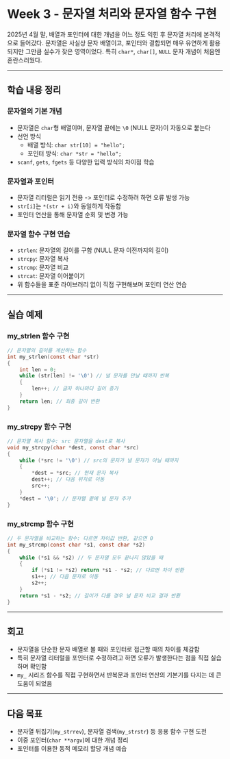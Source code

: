 # Week 3 - 문자열 처리와 문자열 함수 구현

2025년 4월 말, 배열과 포인터에 대한 개념을 어느 정도 익힌 후 문자열 처리에 본격적으로 들어갔다. 문자열은 사실상 문자 배열이고, 포인터와 결합되면 매우 유연하게 활용되지만 그만큼 실수가 잦은 영역이었다. 특히 `char*`, `char[]`, `NULL` 문자 개념이 처음엔 혼란스러웠다.

---

## 학습 내용 정리

### 문자열의 기본 개념
- 문자열은 `char`형 배열이며, 문자열 끝에는 `\0` (NULL 문자)이 자동으로 붙는다
- 선언 방식
  - 배열 방식: `char str[10] = "hello";`
  - 포인터 방식: `char *str = "hello";`
- `scanf`, `gets`, `fgets` 등 다양한 입력 방식의 차이점 학습

### 문자열과 포인터
- 문자열 리터럴은 읽기 전용 -> 포인터로 수정하려 하면 오류 발생 가능
- `str[i]`는 `*(str + i)`와 동일하게 작동함
- 포인터 연산을 통해 문자열 순회 및 변경 가능

### 문자열 함수 구현 연습
- `strlen`: 문자열의 길이를 구함 (NULL 문자 이전까지의 길이)
- `strcpy`: 문자열 복사
- `strcmp`: 문자열 비교
- `strcat`: 문자열 이어붙이기
- 위 함수들을 표준 라이브러리 없이 직접 구현해보며 포인터 연산 연습

---

## 실습 예제

### my_strlen 함수 구현
```c
// 문자열의 길이를 계산하는 함수
int my_strlen(const char *str)
{
    int len = 0;
    while (str[len] != '\0') // 널 문자를 만날 때까지 반복
    { 
        len++; // 글자 하나마다 길이 증가
    }
    return len; // 최종 길이 반환
}
```

### my_strcpy 함수 구현
```c
// 문자열 복사 함수: src 문자열을 dest로 복사
void my_strcpy(char *dest, const char *src)
{
    while (*src != '\0') // src의 문자가 널 문자가 아닐 때까지
    { 
        *dest = *src; // 현재 문자 복사
        dest++; // 다음 위치로 이동
        src++;
    }
    *dest = '\0'; // 문자열 끝에 널 문자 추가
}
```

### my_strcmp 함수 구현
```c
// 두 문자열을 비교하는 함수: 다르면 차이값 반환, 같으면 0
int my_strcmp(const char *s1, const char *s2)
{
    while (*s1 && *s2) // 두 문자열 모두 끝나지 않았을 때
    { 
        if (*s1 != *s2) return *s1 - *s2; // 다르면 차이 반환
        s1++; // 다음 문자로 이동
        s2++;
    }
    return *s1 - *s2; // 길이가 다를 경우 널 문자 비교 결과 반환
}
```

---

## 회고
- 문자열을 단순한 문자 배열로 볼 때와 포인터로 접근할 때의 차이를 체감함
- 특히 문자열 리터럴을 포인터로 수정하려고 하면 오류가 발생한다는 점을 직접 실습하며 확인함
- `my_` 시리즈 함수를 직접 구현하면서 반복문과 포인터 연산의 기본기를 다지는 데 큰 도움이 되었음

---

## 다음 목표
- 문자열 뒤집기(`my_strrev`), 문자열 검색(`my_strstr`) 등 응용 함수 구현 도전
- 이중 포인터(`char **argv`)에 대한 개념 정리
- 포인터를 이용한 동적 메모리 할당 개념 예습
